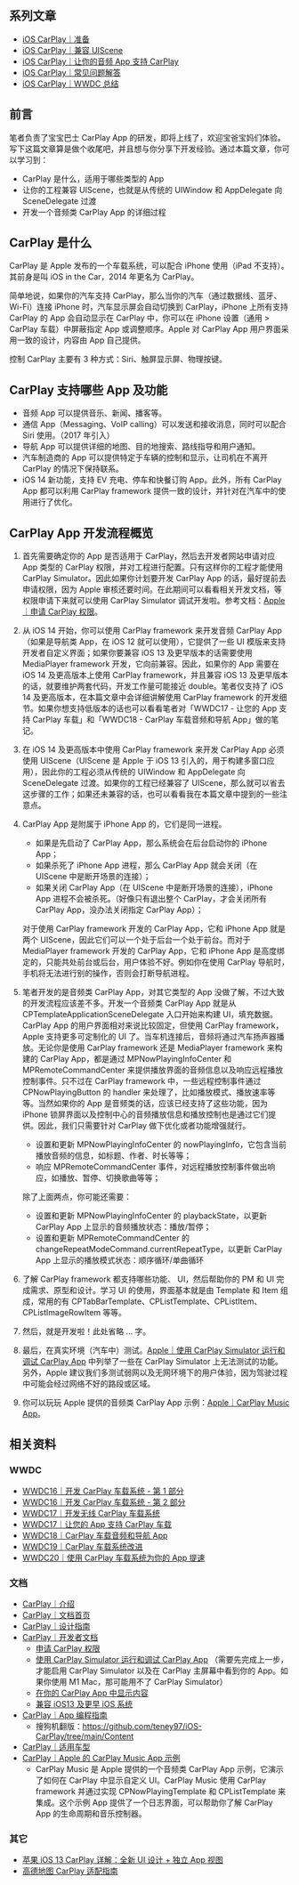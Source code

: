 ## 系列文章

* [iOS CarPlay｜准备](https://github.com/teney97/iOS-CarPlay/blob/main/iOS%20CarPlay%EF%BD%9C%E5%87%86%E5%A4%87.md)
* [iOS CarPlay｜兼容 UIScene](https://github.com/teney97/iOS-CarPlay/blob/main/iOS%20CarPlay｜兼容%20UIScene)
* [iOS CarPlay｜让你的音频 App 支持 CarPlay](https://github.com/teney97/iOS-CarPlay/blob/main/iOS%20CarPlay%EF%BD%9C%E8%AE%A9%E4%BD%A0%E7%9A%84%E9%9F%B3%E9%A2%91%20App%20%E6%94%AF%E6%8C%81%20CarPlay.md)
* [iOS CarPlay｜常见问题解答](https://github.com/teney97/iOS-CarPlay/blob/main/iOS%20CarPlay%EF%BD%9C%E8%AE%A9%E4%BD%A0%E7%9A%84%E9%9F%B3%E9%A2%91%20App%20%E6%94%AF%E6%8C%81%20CarPlay.md)
* [iOS CarPlay｜WWDC 总结](https://github.com/teney97/iOS-CarPlay/blob/main/iOS%20CarPlay%EF%BD%9CWWDC%20%E6%80%BB%E7%BB%93.md)

## 前言

笔者负责了宝宝巴士 CarPlay App 的研发，即将上线了，欢迎宝爸宝妈们体验。写下这篇文章算是做个收尾吧，并且想与你分享下开发经验。通过本篇文章，你可以学习到：

* CarPlay 是什么，适用于哪些类型的 App
* 让你的工程兼容 UIScene，也就是从传统的 UIWindow 和 AppDelegate 向 SceneDelegate 过渡
* 开发一个音频类 CarPlay App 的详细过程

## CarPlay 是什么

CarPlay 是 Apple 发布的一个车载系统，可以配合 iPhone 使用（iPad 不支持）。其前身是叫 iOS in the Car，2014 年更名为 CarPlay。

简单地说，如果你的汽车支持 CarPlay，那么当你的汽车（通过数据线、蓝牙、Wi-Fi）连接 iPhone 时，汽车显示屏会自动切换到 CarPlay，iPhone 上所有支持 CarPlay 的 App 会自动显示在 CarPlay 中，你可以在 iPhone 设置（通用 > CarPlay 车载）中屏蔽指定 App 或调整顺序。Apple 对 CarPlay App 用户界面采用一致的设计，内容由 App 自己提供。

控制 CarPlay 主要有 3 种方式：Siri、触屏显示屏、物理按键。

## CarPlay 支持哪些 App 及功能

* 音频 App 可以提供音乐、新闻、播客等。
* 通信 App（Messaging、VoIP calling）可以发送和接收消息，同时可以配合 Siri 使用。（2017 年引入）
* 导航 App 可以提供详细的地图、目的地搜索、路线指导和用户通知。
* 汽车制造商的 App 可以提供特定于车辆的控制和显示，让司机在不离开 CarPlay 的情况下保持联系。
* iOS 14 新功能，支持 EV 充电、停车和快餐订购 App。此外，所有 CarPlay App 都可以利用 CarPlay framework 提供一致的设计，并针对在汽车中的使用进行了优化。

## CarPlay App 开发流程概览

1. 首先需要确定你的 App 是否适用于 CarPlay，然后去开发者网站申请对应 App 类型的 CarPlay 权限，并对工程进行配置。只有这样你的工程才能使用 CarPlay Simulator。因此如果你计划要开发 CarPlay App 的话，最好提前去申请权限，因为 Apple 审核还要时间。在此期间可以看看相关开发文档，等权限申请下来就可以使用 CarPlay Simulator 调试开发啦。参考文档：[Apple｜申请 CarPlay 权限](https://developer.Apple.com/documentation/carplay/requesting_the_carplay_entitlements?language=objc)。

2. 从 iOS 14 开始，你可以使用 CarPlay framework 来开发音频 CarPlay App（如果是导航类 App，在 iOS 12 就可以使用），它提供了一些 UI 模版来支持开发者自定义界面；如果你要兼容 iOS 13 及更早版本的话需要使用 MediaPlayer framework 开发，它向前兼容。因此，如果你的 App 需要在 iOS 14 及更高版本上使用 CarPlay framework，并且兼容 iOS 13 及更早版本的话，就要维护两套代码，开发工作量可能接近 double。笔者仅支持了 iOS 14 及更高版本，在本篇文章中会详细讲解使用 CarPlay framework 的开发细节。如果你想支持低版本的话也可以看看笔者对「WWDC17 - 让您的 App 支持 CarPlay 车载」和「WWDC18 - CarPlay 车载音频和导航 App」做的笔记。

3. 在 iOS 14 及更高版本中使用 CarPlay framework 来开发 CarPlay App 必须使用 UIScene（UIScene 是 Apple 于 iOS 13 引入的，用于构建多窗口应用），因此你的工程必须从传统的 UIWindow 和 AppDelegate 向 SceneDelegate 过渡。如果你的工程已经兼容了 UIScene，那么就可以省去这步骤的工作；如果还未兼容的话，也可以看看我在本篇文章中提到的一些注意点。

4. CarPlay App 是附属于 iPhone App 的，它们是同一进程。

   * 如果是先启动了 CarPlay App，那么系统会在后台启动你的 iPhone App；
   * 如果杀死了 iPhone App 进程，那么 CarPlay App 就会关闭（在 UIScene 中是断开场景的连接）；
   * 如果关闭 CarPlay App（在 UIScene 中是断开场景的连接），iPhone App 进程不会被杀死。（好像只有退出整个 CarPlay，才会关闭所有 CarPlay App，没办法关闭指定 CarPlay App）；

   对于使用 CarPlay framework 开发的 CarPlay App，它和 iPhone App 就是两个 UIScene，因此它们可以一个处于后台一个处于前台。而对于 MediaPlayer framework 开发的 CarPlay App，它和 iPhone App 是高度绑定的，只能共处前台或后台，用户体验不好。例如你在使用 CarPlay 导航时，手机将无法进行别的操作，否则会打断导航进程。

5. 笔者开发的是音频类 CarPlay App，对其它类型的 App 没做了解，不过大致的开发流程应该差不多。开发一个音频类 CarPlay App 就是从 CPTemplateApplicationSceneDelegate 入口开始来构建 UI，填充数据。CarPlay App 的用户界面相对来说比较固定，但使用 CarPlay framework，Apple 支持更多可定制化的 UI 了。当车机连接后，音频将通过汽车扬声器播放。无论你是使用 CarPlay framework 还是 MediaPlayer framework 来构建的 CarPlay App，都是通过 MPNowPlayingInfoCenter 和 MPRemoteCommandCenter 来提供播放界面的音频信息以及响应远程播放控制事件。只不过在 CarPlay framework 中，一些远程控制事件通过 CPNowPlayingButton 的 handler 来处理了，比如播放模式、播放速率等等。当然如果你的 App 是音频类的话，应该已经支持了这些功能，因为 iPhone 锁屏界面以及控制中心的音频播放信息和播放控制也是通过它们提供。因此，我们只需要针对 CarPlay 做下优化或者功能增强就行。

   * 设置和更新 MPNowPlayingInfoCenter 的 nowPlayingInfo，它包含当前播放音频的信息，如标题、作者、时长等等；
   * 响应 MPRemoteCommandCenter 事件，对远程播放控制事件做出响应，如播放、暂停、切换歌曲等等；

   除了上面两点，你可能还需要：

   * 设置和更新 MPNowPlayingInfoCenter 的 playbackState，以更新 CarPlay App 上显示的音频播放状态：播放/暂停；
   * 设置和更新 MPRemoteCommandCenter 的 changeRepeatModeCommand.currentRepeatType，以更新 CarPlay App 上显示的播放模式状态：顺序循环/单曲循环

6. 了解 CarPlay framework 都支持哪些功能、 UI，然后帮助你的 PM 和 UI 完成需求、原型和设计。学习 UI 的使用，界面基本就是由 Template 和 Item 组成，常用的有 CPTabBarTemplate、CPListTemplate、CPListItem、CPListImageRowItem 等等。

6. 然后，就是开发啦！此处省略 ... 字。

8. 最后，在真实环境（汽车中）测试。[Apple｜使用 CarPlay Simulator 运行和调试 CarPlay App](https://developer.Apple.com/documentation/carplay/using_the_carplay_simulator?language=objc) 中列举了一些在 CarPlay Simulator 上无法测试的功能。另外，Apple 建议我们多测试弱网以及无网环境下的用户体验，因为驾驶过程中可能会经过网络不好的路段或区域。

9. 你可以玩玩 Apple 提供的音频类 CarPlay App 示例：[Apple｜CarPlay Music App](https://developer.Apple.com/documentation/carplay/integrating_carplay_with_your_music_App?language=objc)。

## 相关资料

### WWDC

* [WWDC16｜开发 CarPlay 车载系统 - 第 1 部分](https://developer.Apple.com/wwdc16/722)
* [WWDC16｜开发 CarPlay 车载系统 - 第 2 部分](https://developer.Apple.com/wwdc16/723)
* [WWDC17｜开发无线 CarPlay 车载系统](https://developer.Apple.com/wwdc17/717)
* [WWDC17｜让您的 App 支持 CarPlay 车载](https://developer.Apple.com/wwdc17/719)
* [WWDC18｜CarPlay 车载音频和导航 App](https://developer.Apple.com/wwdc18/213)
* [WWDC19｜CarPlay 车载系统改进](https://developer.Apple.com/wwdc19/252)
* [WWDC20｜使用 CarPlay 车载系统为你的 App 提速](https://developer.Apple.com/wwdc20/10635)

### 文档

* [CarPlay｜介绍](https://www.Apple.com.cn/ios/carplay/)
* [CarPlay｜文档首页](https://developer.Apple.com/carplay/)
* [CarPlay｜设计指南](https://developer.Apple.com/design/human-interface-guidelines/carplay/overview/introduction/)
* [CarPlay｜开发者文档](https://developer.Apple.com/documentation/carplay?language=objc)
  * [申请 CarPlay 权限](https://developer.Apple.com/documentation/carplay/requesting_the_carplay_entitlements?language=objc)
  * [使用 CarPlay Simulator 运行和调试 CarPlay App](https://developer.Apple.com/documentation/carplay/using_the_carplay_simulator?language=objc) （需要先完成上一步，才能启用 CarPlay Simulator 以及在 CarPlay 主屏幕中看到你的 App。如果你使用 M1 Mac，那可能用不了 CarPlay Simulator）
  * [在你的 CarPlay App 中显示内容](https://developer.Apple.com/documentation/carplay/displaying_content_in_carplay?language=objc)
  * [兼容 iOS13 及更早 iOS 系统](https://developer.Apple.com/documentation/carplay/supporting_previous_versions_of_ios?language=objc)
* [CarPlay｜App 编程指南](https://developer.Apple.com/carplay/documentation/CarPlay-App-Programming-Guide.pdf)
  * 搜狗机翻版：https://github.com/teney97/iOS-CarPlay/tree/main/Content
* [CarPlay｜适用车型](https://www.Apple.com.cn/ios/carplay/available-models/)
* [CarPlay｜Apple 的 CarPlay Music App 示例](https://developer.Apple.com/documentation/carplay/integrating_carplay_with_your_music_App?language=objc)
  * CarPlay Music 是 Apple 提供的一个音频类 CarPlay App 示例，它演示了如何在 CarPlay 中显示自定义 UI。CarPlay Music 使用 CarPlay framework 并通过实现 CPNowPlayingTemplate 和 CPListTemplate 来集成。这个示例 App 提供了一个日志界面，可以帮助你了解 CarPlay App 的生命周期和音乐控制器。


### 其它

* [苹果 iOS 13 CarPlay 详解：全新 UI 设计 + 独立 App 视图 ](https://www.sohu.com/a/336034138_120178230)
* [高德地图 CarPlay 适配指南](https://lbs.amap.com/api/ios-navi-sdk/guide/tools/carplay_navi)
